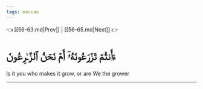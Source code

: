 ```yaml
---
tags: meccan
---
```


👈 [[56-63.md|Prev]] | [[56-65.md|Next]] 👉

# ءَأَنتُمۡ تَزۡرَعُونَهُۥٓ أَمۡ نَحۡنُ ٱلزَّـٰرِعُونَ

Is it you who makes it grow, or are We the grower

---

